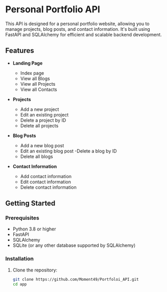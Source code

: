 # Personal Portfolio API

This API is designed for a personal portfolio website, allowing you to manage projects, blog posts, and contact information. It's built using FastAPI and SQLAlchemy for efficient and scalable backend development.

## Features
- **Landing Page**
    - Index page
    - View all Blogs
    - View all Projects
    - View all Contacts

- **Projects**
  - Add a new project
  - Edit an existing project
  - Delete a project by ID
  - Delete all projects
  
- **Blog Posts**
  - Add a new blog post
  - Edit an existing blog post
   -Delete a blog by ID
  - Delete all blogs

- **Contact Information**
  - Add contact information
  - Edit contact information
  - Delete contact information

## Getting Started

### Prerequisites

- Python 3.8 or higher
- FastAPI
- SQLAlchemy
- SQLite (or any other database supported by SQLAlchemy)

### Installation

1. Clone the repository:

   ```bash
   git clone https://github.com/Moment49/Portfoloi_API.git
   cd app
   
